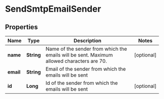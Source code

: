 
# SendSmtpEmailSender

## Properties
Name | Type | Description | Notes
------------ | ------------- | ------------- | -------------
**name** | **String** | Name of the sender from which the emails will be sent. Maximum allowed characters are 70. |  [optional]
**email** | **String** | Email of the sender from which the emails will be sent | 
**id** | **Long** | Id of the sender from which the emails will be sent |  [optional]



